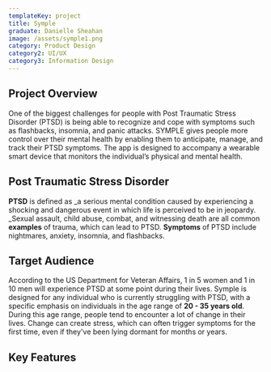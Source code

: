 ```yaml
---
templateKey: project
title: Symple
graduate: Danielle Sheahan
image: /assets/symple1.png
category: Product Design
category2: UI/UX
category3: Information Design
---
```

## Project Overview

One of the biggest challenges for people with Post Traumatic Stress Disorder (PTSD) is being able to recognize and cope with symptoms such as flashbacks, insomnia, and panic attacks. SYMPLE gives people more control over their mental health by enabling them to anticipate, manage, and track their PTSD symptoms. The app is designed to accompany a wearable smart device that monitors the individual’s physical and mental health.

## Post Traumatic Stress Disorder

**PTSD** is defined as _a serious mental condition caused by experiencing a shocking and dangerous event in which life is perceived to be in jeopardy. _Sexual assault, child abuse, combat, and witnessing death are all common **examples** of trauma, which can lead to PTSD. **Symptoms** of PTSD include nightmares, anxiety, insomnia, and flashbacks.

## Target Audience

According to the US Department for Veteran Affairs, 1 in 5 women and 1 in 10 men will experience PTSD at some point during their lives. Symple is designed for any individual who is currently struggling with PTSD, with a specific emphasis on individuals in the age range of **20 - 35 years old**. During this age range, people tend to encounter a lot of change in their lives. Change can create stress, which can often trigger symptoms for the first time, even if they've been lying dormant for months or years.

## Key Features
